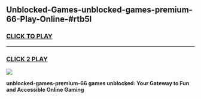 
## Unblocked-Games-unblocked-games-premium-66-Play-Online-#rtb5l
<h3>
<a href="https://premium.freeplayer.one?title=unblocked-games-premium-66&ref=24F">CLICK TO PLAY</a></h3>
<hr>

<h3>
<a href="https://premium.freeplayer.one?title=unblocked-games-premium-66&ref=24F">CLICK 2 PLAY</a>
  
</h3>

<a href="https://premium.freeplayer.one?title=unblocked-games-premium-66&ref=24F/"><img src="https://clearcache.store/games.png"></a>


**unblocked-games-premium-66 games unblocked: Your Gateway to Fun and Accessible Online Gaming**
